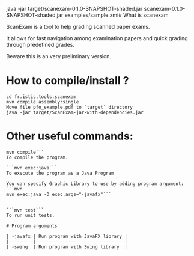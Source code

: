 java -jar target/scanexam-0.1.0-SNAPSHOT-shaded.jar scanexam-0.1.0-SNAPSHOT-shaded.jar examples/sample.xmi# What is scanexam

ScanExam is a tool to help grading scanned paper exams. 

It allows for fast navigation among examination papers and quick grading through predefined grades.


Beware this is an very preliminary version.  

# How to compile/install ?

```
cd fr.istic.tools.scanexam
mvn compile assembly:single
Move file pfo_example.pdf to `target` directory
java -jar target/ScanExam-jar-with-dependencies.jar
```

# Other useful commands:

```
mvn compile```
To compile the program.

```mvn exec:java```
To execute the program as a Java Program

You can specify Graphic Library to use by adding program argument:
```mvn
mvn exec:java -D exec.args="-javafx"```


```mvn test```
To run unit tests.

# Program arguments

| -javafx | Run program with JavaFX library |
|---------|---------------------------------|
| -swing  | Run program with Swing library  |
 